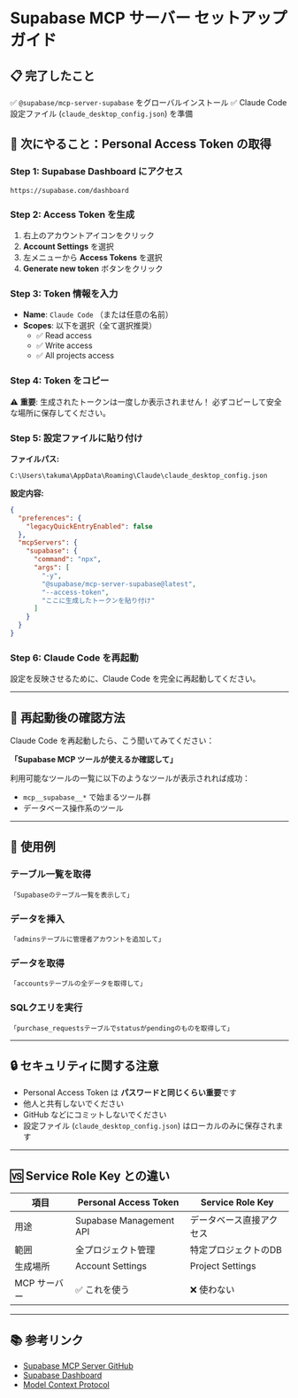 # Supabase MCP サーバー セットアップガイド

## 📋 完了したこと

✅ `@supabase/mcp-server-supabase` をグローバルインストール
✅ Claude Code 設定ファイル (`claude_desktop_config.json`) を準備

## 🔑 次にやること：Personal Access Token の取得

### Step 1: Supabase Dashboard にアクセス

```
https://supabase.com/dashboard
```

### Step 2: Access Token を生成

1. 右上のアカウントアイコンをクリック
2. **Account Settings** を選択
3. 左メニューから **Access Tokens** を選択
4. **Generate new token** ボタンをクリック

### Step 3: Token 情報を入力

- **Name**: `Claude Code` （または任意の名前）
- **Scopes**: 以下を選択（全て選択推奨）
  - ✅ Read access
  - ✅ Write access
  - ✅ All projects access

### Step 4: Token をコピー

⚠️ **重要**: 生成されたトークンは一度しか表示されません！
必ずコピーして安全な場所に保存してください。

### Step 5: 設定ファイルに貼り付け

**ファイルパス:**
```
C:\Users\takuma\AppData\Roaming\Claude\claude_desktop_config.json
```

**設定内容:**
```json
{
  "preferences": {
    "legacyQuickEntryEnabled": false
  },
  "mcpServers": {
    "supabase": {
      "command": "npx",
      "args": [
        "-y",
        "@supabase/mcp-server-supabase@latest",
        "--access-token",
        "ここに生成したトークンを貼り付け"
      ]
    }
  }
}
```

### Step 6: Claude Code を再起動

設定を反映させるために、Claude Code を完全に再起動してください。

---

## 🎯 再起動後の確認方法

Claude Code を再起動したら、こう聞いてみてください：

**「Supabase MCP ツールが使えるか確認して」**

利用可能なツールの一覧に以下のようなツールが表示されれば成功：
- `mcp__supabase__*` で始まるツール群
- データベース操作系のツール

---

## 📝 使用例

### テーブル一覧を取得
```
「Supabaseのテーブル一覧を表示して」
```

### データを挿入
```
「adminsテーブルに管理者アカウントを追加して」
```

### データを取得
```
「accountsテーブルの全データを取得して」
```

### SQLクエリを実行
```
「purchase_requestsテーブルでstatusがpendingのものを取得して」
```

---

## 🔒 セキュリティに関する注意

- Personal Access Token は **パスワードと同じくらい重要**です
- 他人と共有しないでください
- GitHub などにコミットしないでください
- 設定ファイル (`claude_desktop_config.json`) はローカルのみに保存されます

---

## 🆚 Service Role Key との違い

| 項目 | Personal Access Token | Service Role Key |
|------|---------------------|-----------------|
| 用途 | Supabase Management API | データベース直接アクセス |
| 範囲 | 全プロジェクト管理 | 特定プロジェクトのDB |
| 生成場所 | Account Settings | Project Settings |
| MCP サーバー | ✅ これを使う | ❌ 使わない |

---

## 📚 参考リンク

- [Supabase MCP Server GitHub](https://github.com/supabase/mcp-server-supabase)
- [Supabase Dashboard](https://supabase.com/dashboard)
- [Model Context Protocol](https://modelcontextprotocol.io/)
